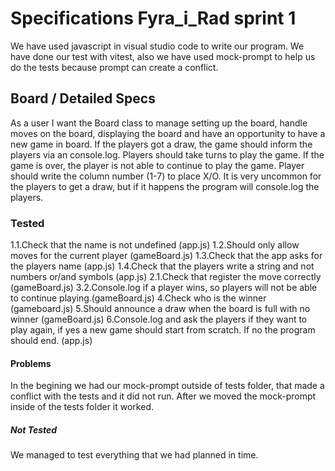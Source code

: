 # Specifications Fyra_i_Rad sprint 1
We have used javascript in visual studio code to write our program. We have done our test with vitest, also we have used mock-prompt to help us do the tests because prompt can create a conflict. 

## Board / Detailed Specs
As a user I want the Board class to manage setting up the board, handle moves on the board, displaying the board and have an opportunity to have a new game in board. If the players got a draw, the game should inform the players via an console.log.
Players should take turns to play the game. If the game is over, the player is not able to continue to play the game.
Player should write the column number (1-7) to place X/O.
It is very uncommon for the players to get a draw, but if it happens the program will console.log the players.

### Tested
1.1.Check that the name is not undefined (app.js)
1.2.Should only allow moves for the current player (gameBoard.js)
1.3.Check that the app asks for the players name (app.js)
1.4.Check that the players write a string and not numbers or/and symbols (app.js)
2.1.Check that register the move correctly (gameBoard.js)
3.2.Console.log if a player wins, so players will not be able to continue playing.(gameBoard.js)
4.Check who is the winner (gameboard.js)
5.Should announce a draw when the board is full with no winner (gameBoard.js)
6.Console.log and ask the players if they want to play again, if yes a new game should start from scratch. If no the program should end. (app.js)


#### Problems
In the begining we had our mock-prompt outside of tests folder, that made a conflict with the tests and it did not run. After we moved the mock-prompt inside of the tests folder it worked. 


##### Not Tested
We managed to test everything that we had planned in time. 